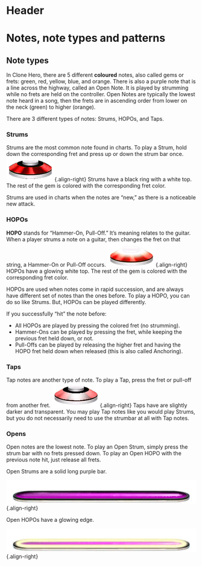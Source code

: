 <!-- TITLE: Clone Hero Dictionary -->
<!-- SUBTITLE: A quick summary of Clone Hero Dictionary -->

# Header
# Notes, note types and patterns
## Note types
In Clone Hero, there are 5 different **coloured** notes, also called gems or frets: green, red, yellow, blue, and orange. There is also a purple note that is a line across the highway, called an Open Note. It is played by strumming while no frets are held on the controller. Open Notes are typically the lowest note heard in a song, then the frets are in ascending order from lower on the neck (green) to higher (orange).

There are 3 different types of notes: Strums, HOPOs, and Taps.
### Strums
Strums are the most common note found in charts. To play a Strum, hold down the corresponding fret and press up or down the strum bar once.
![Strum](/uploads/notes/strum.png "Strum"){.align-right}
Strums have a black ring with a white top. The rest of the gem is colored with the corresponding fret color.

Strums are used in charts when the notes are “new,” as there is a noticeable new attack.
### HOPOs
**HOPO** stands for “Hammer-On, Pull-Off.” It’s meaning relates to the guitar. When a player strums a note on a guitar, then changes the fret on that string, a Hammer-On or Pull-Off occurs. 
![Hopo](/uploads/notes/hopo.png "Hopo"){.align-right}
HOPOs have a glowing white top. The rest of the gem is colored with the corresponding fret color. 

HOPOs are used when notes come in rapid succession, and are always have different set of notes than the ones before. To play a HOPO, you can do so like Strums. But, HOPOs can be played differently.

If you successfully “hit” the note before:
* All HOPOs are played by pressing the colored fret (no strumming).
* Hammer-Ons can be played by pressing the fret, while keeping the previous fret held down, or not.
* Pull-Offs can be played by releasing the higher fret and having the HOPO fret held down when released (this is also called Anchoring).
### Taps
Tap notes are another type of note. To play a Tap, press the fret or pull-off from another fret. 
![Tap](/uploads/notes/tap.png "Tap"){.align-right}
Taps have are slightly darker and transparent.
You may play Tap notes like you would play Strums, but you do not necessarily need to use the strumbar at all with Tap notes.
### Opens
Open notes are the lowest note. To play an Open Strum, simply press the strum bar with no frets pressed down. To play an Open HOPO with the previous note hit, just release all frets.

Open Strums are a solid long purple bar.

![Open Strum](/uploads/notes/open-strum.png "Open Strum"){.align-right}

Open HOPOs have a glowing edge. 	
 
![Open Hopo](/uploads/notes/open-hopo.png "Open HOPO"){.align-right}

